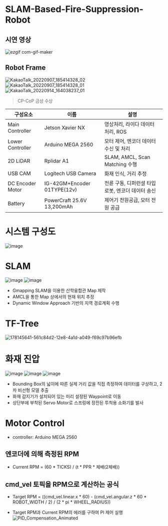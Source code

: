 # SLAM-Based-Fire-Suppression-Robot
## 시연 영상
![ezgif com-gif-maker](https://user-images.githubusercontent.com/86957779/190202883-b3a56f85-b569-497f-b431-9cf4b353b2b1.gif)
## Robot Frame
![KakaoTalk_20220907_185414328_02](https://user-images.githubusercontent.com/86957779/190152387-012fd6f1-ba9a-437e-aa6d-43d1bd36dc05.jpg)
![KakaoTalk_20220907_185414328_01](https://user-images.githubusercontent.com/86957779/190152409-b167d4fe-3794-4630-ac94-a96fd021d2df.jpg)
![KakaoTalk_20220914_164038237_01](https://user-images.githubusercontent.com/86957779/190152195-c0194e4a-84b8-41a2-adce-a79c43bdf7d7.jpg)
> CP-CoP 금상 수상

|구성요소|이름|설명|
|------|---|---|
|Main Controller|Jetson Xavier NX|영상처리, 라이다 데이터 처리, ROS|
|Lower Controller|Arduino MEGA 2560|모터 제어, 엔코더 데이터 수신 및 처리|
|2D LiDAR|Rplidar A1|SLAM, AMCL, Scan Matching 수행|
|USB CAM|Logitech USB Camera|화재 인식, 거리 추정|
|DC Encoder Motor|IG-42GM+Encoder 01TYPE(12v)|전륜 구동, 디퍼런셜 타입 로봇, 엔코더 데이터 송신|
|Battery|PowerCraft 25.6V 13,200mAh|제어기 전원공급, 모터 전원 공급|

# 시스템 구성도
![image](https://user-images.githubusercontent.com/86957779/185987694-03db2709-2f73-4166-aa3c-c3a3c595b857.png)

# SLAM
![image](https://user-images.githubusercontent.com/86957779/185987179-14475b7f-5956-483d-a58d-810789d5b1cb.png)
![image](https://user-images.githubusercontent.com/86957779/185987285-de8bdefd-3611-46f0-bb14-27bdf27525bc.png)
* Gmapping SLAM을 이용한 산학융합관 Map 제작
* AMCL을 통한 Map 상에서의 현재 위치 추정
* Dynamic Window Approach 기반의 지역 경로계획 수행

# TF-Tree
![178145641-561c84d2-12e8-4a1d-a049-f69c97b96efb](https://user-images.githubusercontent.com/86957779/178148198-4110a3a8-0096-49ec-b073-37fc9d0b91d0.png)

# 화재 진압
![image](https://user-images.githubusercontent.com/86957779/185987354-9cf9e327-e6ac-44ea-a1d0-fedbe4df4210.png)
![image](https://user-images.githubusercontent.com/86957779/185987380-957c65bd-0865-4e52-951e-ffb48a62180d.png)
![image](https://user-images.githubusercontent.com/86957779/185987402-8ce67b4a-5925-4242-ae99-0610632bd6aa.png)
* Bounding Box의 넓이에 따른 실제 거리 값을 직접 측정하여 데이터를 구상하고, 2차 비선형 모델 추출
* 화재 감지기가 설치되어 있는 미리 설정된 Waypoint로 이동
* 상단부에 부착된 Servo Motor로 스프링에 장전된 투척용 소화기를 발사

# Motor Control
* controller: Arduino MEGA 2560

## 엔코더에 의해 측정된 RPM
* Current RPM = (60 * TICKS) / (t * PPR * 체배(2체배))

## cmd_vel 토픽을 RPM으로 계산하는 공식
* Target RPM = ((cmd_vel.linear.x * 60) - (cmd_vel.angular.z * 60 * ROBOT_WIDTH / 2) / (2 * pi * WHEEL_RADIUS))

* Target RPM과 Current RPM의 에러를 구하여 PI 제어 실행  
![PID_Compensation_Animated](https://user-images.githubusercontent.com/86957779/178277915-38c423bd-7814-4fe4-ab4d-f1f5d12e2d44.gif)
